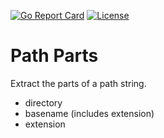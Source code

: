 [![Go Report Card](http://goreportcard.com/badge/rsdoiel/pathparts)](http://goreportcard.com/report/rsdoiel/pathparts)
[![License](https://img.shields.io/badge/License-BSD%203--Clause-blue.svg)](https://opensource.org/licenses/BSD-3-Clause)

# Path Parts

Extract the parts of a path string.

+ directory
+ basename (includes extension)
+ extension


